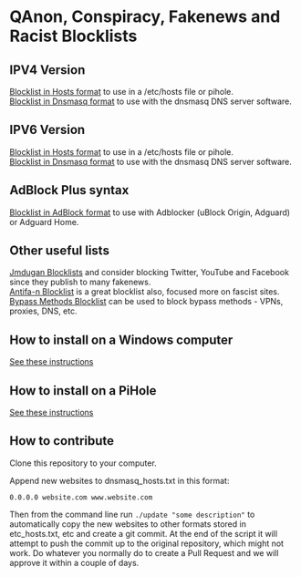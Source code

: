 # QAnon, Conspiracy, Fakenews and Racist Blocklists

## IPV4 Version
[Blocklist in Hosts format](https://raw.githubusercontent.com/rimu/no-qanon/master/etc_hosts.txt) to use in a /etc/hosts file or pihole.\
[Blocklist in Dnsmasq format](https://raw.githubusercontent.com/rimu/no-qanon/master/dnsmasq_hosts.txt) to use with the dnsmasq DNS server software.

## IPV6 Version
[Blocklist in Hosts format](https://raw.githubusercontent.com/rimu/no-qanon/master/etc_hosts.txt.ipv6) to use in a /etc/hosts file or pihole.\
[Blocklist in Dnsmasq format](https://raw.githubusercontent.com/rimu/no-qanon/master/dnsmasq_hosts.txt.ipv6) to use with the dnsmasq DNS server software.

## AdBlock Plus syntax
[Blocklist in AdBlock format](https://raw.githubusercontent.com/rimu/no-qanon/master/adblock.txt) to use with Adblocker (uBlock Origin, Adguard) or Adguard Home.

## Other useful lists

[Jmdugan Blocklists](https://github.com/jmdugan/blocklists/tree/master/corporations) and consider blocking Twitter, YouTube and Facebook since they publish to many fakenews.\
[Antifa-n Blocklist](https://github.com/antifa-n/pihole/blob/master/blocklist.txt) is a great blocklist also, focused more on fascist sites.\
[Bypass Methods Blocklist](https://github.com/nextdns/metadata/blob/master/parentalcontrol/bypass-methods) can be used to block bypass methods - VPNs, proxies, DNS, etc.

## How to install on a Windows computer
[See these instructions](https://github.com/yui-konnu/qanon-block-guide)

## How to install on a PiHole
[See these instructions](https://www.reddit.com/r/QAnonCasualties/comments/wekhem/how_to_use_pihole_to_block_q_related_websites/)

## How to contribute
Clone this repository to your computer.

Append new websites to dnsmasq_hosts.txt in this format:

`0.0.0.0 website.com www.website.com`

Then from the command line run `./update "some description"` to automatically copy the new websites to other formats stored in etc_hosts.txt, etc and create a git commit. At the end of the script it will attempt to push the commit up to the original repository, which might not work. Do whatever you normally do to create a Pull Request and we will approve it within a couple of days.
